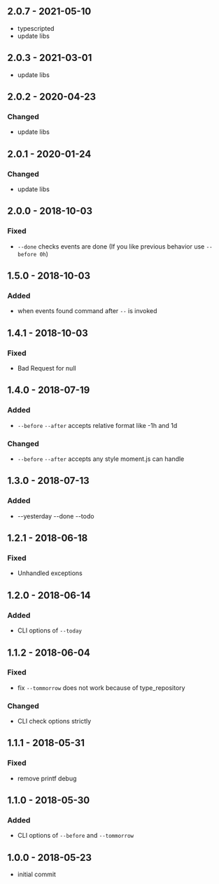 ## 2.0.7 - 2021-05-10

- typescripted
- update libs

## 2.0.3 - 2021-03-01

- update libs

## 2.0.2 - 2020-04-23

### Changed

- update libs

## 2.0.1 - 2020-01-24

### Changed

- update libs

## 2.0.0 - 2018-10-03

### Fixed

- `--done` checks events are done (If you like previous behavior use `--before 0h`)

## 1.5.0 - 2018-10-03

### Added

- when events found command after `--` is invoked

## 1.4.1 - 2018-10-03

### Fixed

- Bad Request for null

## 1.4.0 - 2018-07-19

### Added

- `--before` `--after` accepts relative format like -1h and 1d

### Changed

- `--before` `--after` accepts any style moment.js can handle

## 1.3.0 - 2018-07-13

### Added

- --yesterday --done --todo

## 1.2.1 - 2018-06-18

### Fixed

- Unhandled exceptions

## 1.2.0 - 2018-06-14

### Added

- CLI options of `--today`

## 1.1.2 - 2018-06-04

### Fixed

- fix `--tommorrow` does not work because of type_repository

### Changed

- CLI check options strictly

## 1.1.1 - 2018-05-31

### Fixed

- remove printf debug

## 1.1.0 - 2018-05-30

### Added

- CLI options of `--before` and `--tommorrow`

## 1.0.0 - 2018-05-23

- initial commit
